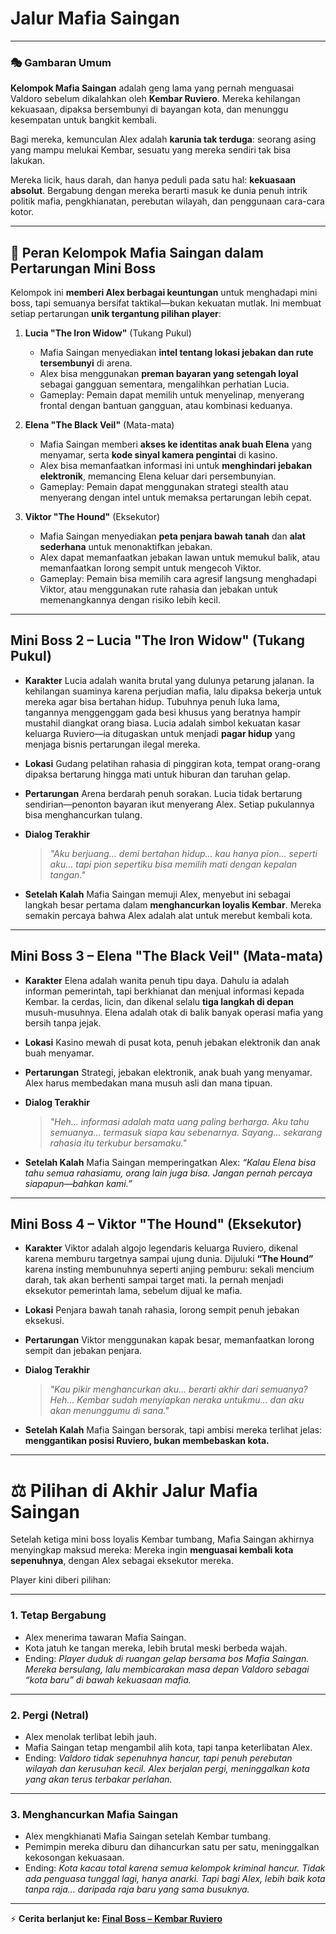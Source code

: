 # **Jalur Mafia Saingan**

---

### 🎭 Gambaran Umum

**Kelompok Mafia Saingan** adalah geng lama yang pernah menguasai Valdoro sebelum dikalahkan oleh **Kembar Ruviero**. Mereka kehilangan kekuasaan, dipaksa bersembunyi di bayangan kota, dan menunggu kesempatan untuk bangkit kembali.

Bagi mereka, kemunculan Alex adalah **karunia tak terduga**: seorang asing yang mampu melukai Kembar, sesuatu yang mereka sendiri tak bisa lakukan.

Mereka licik, haus darah, dan hanya peduli pada satu hal: **kekuasaan absolut**. Bergabung dengan mereka berarti masuk ke dunia penuh intrik politik mafia, pengkhianatan, perebutan wilayah, dan penggunaan cara-cara kotor.

---

## 🎯 Peran Kelompok Mafia Saingan dalam Pertarungan Mini Boss

Kelompok ini **memberi Alex berbagai keuntungan** untuk menghadapi mini boss, tapi semuanya bersifat taktikal—bukan kekuatan mutlak. Ini membuat setiap pertarungan **unik tergantung pilihan player**:

1. **Lucia "The Iron Widow"** (Tukang Pukul)

   - Mafia Saingan menyediakan **intel tentang lokasi jebakan dan rute tersembunyi** di arena.
   - Alex bisa menggunakan **preman bayaran yang setengah loyal** sebagai gangguan sementara, mengalihkan perhatian Lucia.
   - Gameplay: Pemain dapat memilih untuk menyelinap, menyerang frontal dengan bantuan gangguan, atau kombinasi keduanya.

2. **Elena "The Black Veil"** (Mata-mata)

   - Mafia Saingan memberi **akses ke identitas anak buah Elena** yang menyamar, serta **kode sinyal kamera pengintai** di kasino.
   - Alex bisa memanfaatkan informasi ini untuk **menghindari jebakan elektronik**, memancing Elena keluar dari persembunyian.
   - Gameplay: Pemain dapat menggunakan strategi stealth atau menyerang dengan intel untuk memaksa pertarungan lebih cepat.

3. **Viktor "The Hound"** (Eksekutor)

   - Mafia Saingan menyediakan **peta penjara bawah tanah** dan **alat sederhana** untuk menonaktifkan jebakan.
   - Alex dapat memanfaatkan jebakan lawan untuk memukul balik, atau memanfaatkan lorong sempit untuk mengecoh Viktor.
   - Gameplay: Pemain bisa memilih cara agresif langsung menghadapi Viktor, atau menggunakan rute rahasia dan jebakan untuk memenangkannya dengan risiko lebih kecil.

---

## Mini Boss 2 – **Lucia "The Iron Widow"** (Tukang Pukul)

- **Karakter**
  Lucia adalah wanita brutal yang dulunya petarung jalanan. Ia kehilangan suaminya karena perjudian mafia, lalu dipaksa bekerja untuk mereka agar bisa bertahan hidup. Tubuhnya penuh luka lama, tangannya menggenggam gada besi khusus yang beratnya hampir mustahil diangkat orang biasa.
  Lucia adalah simbol kekuatan kasar keluarga Ruviero—ia ditugaskan untuk menjadi **pagar hidup** yang menjaga bisnis pertarungan ilegal mereka.

- **Lokasi**
  Gudang pelatihan rahasia di pinggiran kota, tempat orang-orang dipaksa bertarung hingga mati untuk hiburan dan taruhan gelap.

- **Pertarungan**
  Arena berdarah penuh sorakan. Lucia tidak bertarung sendirian—penonton bayaran ikut menyerang Alex. Setiap pukulannya bisa menghancurkan tulang.

- **Dialog Terakhir**

  > _"Aku berjuang… demi bertahan hidup… kau hanya pion… seperti aku… tapi pion sepertiku bisa memilih mati dengan kepalan tangan."_

- **Setelah Kalah**
  Mafia Saingan memuji Alex, menyebut ini sebagai langkah besar pertama dalam **menghancurkan loyalis Kembar**. Mereka semakin percaya bahwa Alex adalah alat untuk merebut kembali kota.

---

## Mini Boss 3 – **Elena "The Black Veil"** (Mata-mata)

- **Karakter**
  Elena adalah wanita penuh tipu daya. Dahulu ia adalah informan pemerintah, tapi berkhianat dan menjual informasi kepada Kembar. Ia cerdas, licin, dan dikenal selalu **tiga langkah di depan** musuh-musuhnya. Elena adalah otak di balik banyak operasi mafia yang bersih tanpa jejak.

- **Lokasi**
  Kasino mewah di pusat kota, penuh jebakan elektronik dan anak buah menyamar.

- **Pertarungan**
  Strategi, jebakan elektronik, anak buah yang menyamar. Alex harus membedakan mana musuh asli dan mana tipuan.

- **Dialog Terakhir**

  > _"Heh… informasi adalah mata uang paling berharga. Aku tahu semuanya… termasuk siapa kau sebenarnya. Sayang… sekarang rahasia itu terkubur bersamaku."_

- **Setelah Kalah**
  Mafia Saingan memperingatkan Alex:
  _“Kalau Elena bisa tahu semua rahasiamu, orang lain juga bisa. Jangan pernah percaya siapapun—bahkan kami.”_

---

## Mini Boss 4 – **Viktor "The Hound"** (Eksekutor)

- **Karakter**
  Viktor adalah algojo legendaris keluarga Ruviero, dikenal karena memburu targetnya sampai ujung dunia. Dijuluki **“The Hound”** karena insting membunuhnya seperti anjing pemburu: sekali mencium darah, tak akan berhenti sampai target mati.
  Ia pernah menjadi eksekutor pemerintah lama, sebelum dijual ke mafia.

- **Lokasi**
  Penjara bawah tanah rahasia, lorong sempit penuh jebakan eksekusi.

- **Pertarungan**
  Viktor menggunakan kapak besar, memanfaatkan lorong sempit dan jebakan penjara.

- **Dialog Terakhir**

  > _"Kau pikir menghancurkan aku… berarti akhir dari semuanya? Heh… Kembar sudah menyiapkan neraka untukmu… dan aku akan menunggumu di sana."_

- **Setelah Kalah**
  Mafia Saingan bersorak, tapi ambisi mereka terlihat jelas: **menggantikan posisi Ruviero, bukan membebaskan kota.**

---

# ⚖️ **Pilihan di Akhir Jalur Mafia Saingan**

Setelah ketiga mini boss loyalis Kembar tumbang, Mafia Saingan akhirnya menyingkap maksud mereka:
Mereka ingin **menguasai kembali kota sepenuhnya**, dengan Alex sebagai eksekutor mereka.

Player kini diberi pilihan:

---

### 1. **Tetap Bergabung**

- Alex menerima tawaran Mafia Saingan.
- Kota jatuh ke tangan mereka, lebih brutal meski berbeda wajah.
- Ending:
  _Player duduk di ruangan gelap bersama bos Mafia Saingan. Mereka bersulang, lalu membicarakan masa depan Valdoro sebagai “kota baru” di bawah kekuasaan mafia._

---

### 2. **Pergi (Netral)**

- Alex menolak terlibat lebih jauh.
- Mafia Saingan tetap mengambil alih kota, tapi tanpa keterlibatan Alex.
- Ending:
  _Valdoro tidak sepenuhnya hancur, tapi penuh perebutan wilayah dan kerusuhan kecil. Alex berjalan pergi, meninggalkan kota yang akan terus terbakar perlahan._

---

### 3. **Menghancurkan Mafia Saingan**

- Alex mengkhianati Mafia Saingan setelah Kembar tumbang.
- Pemimpin mereka diburu dan dihancurkan satu per satu, meninggalkan kekosongan kekuasaan.
- Ending:
  _Kota kacau total karena semua kelompok kriminal hancur. Tidak ada penguasa tunggal lagi, hanya anarki. Tapi bagi Alex, lebih baik kota tanpa raja… daripada raja baru yang sama busuknya._

---

⚡ **Cerita berlanjut ke: [Final Boss – Kembar Ruviero](/final)**
